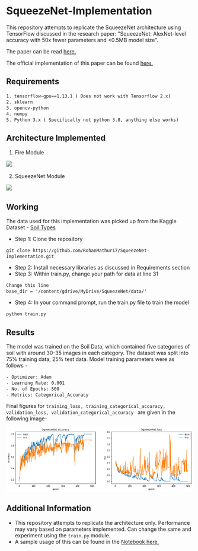 # SqueezeNet-Implementation

This repository attempts to replicate the SqueezeNet architecture using TensorFlow discussed in the research paper: "SqueezeNet: AlexNet-level accuracy with 50x fewer parameters and <0.5MB model size".

The paper can be read [here.](https://arxiv.org/pdf/1602.07360.pdf)

The official implementation of this paper can be found [here.](https://github.com/forresti/SqueezeNet)

## Requirements

```
1. tensorflow-gpu==1.13.1 ( Does not work with Tensorflow 2.x)
2. sklearn
3. opencv-python
4. numpy
5. Python 3.x ( Specifically not python 3.8, anything else works)
```

## Architecture Implemented

1. Fire Module

<img src="https://miro.medium.com/max/875/1*dVaL1bcv5Ewpz-wen7IXCA.png" width="700">


2. SqueezeNet Module

<img src="https://pytorch.org/assets/images/squeezenet.png" width="700">

## Working

The data used for this implementation was picked up from the Kaggle Dataset - [Soil Types](https://www.kaggle.com/prasanshasatpathy/soil-types)

- Step 1: Clone the repository
```
git clone https://github.com/RohanMathur17/SqueezeNet-Implementation.git
```

- Step 2: Install necessary libraries as discussed in Requirements section
- Step 3: Within train.py, change your path for data at line 31
```
Change this line 
base_dir = '/content/gdrive/MyDrive/SqueezeNet/data/'
```

- Step 4: In your command prompt, run the train.py file to train the model
```
python train.py
```

## Results

The model was trained on the Soil Data, which contained five categories of soil with around 30-35 images in each category. The dataset was split into 75% training data, 25% test data. Model training parameters were as follows - 
```
- Optimizer: Adam
- Learning Rate: 0.001
- No. of Epochs: 500
- Metrics: Categorical_Accuracy
```
Final figures for ```training_loss, training_categorical_accuracy, validation_loss, validation_categorical_accuracy ``` are given in the following image-

<img src="https://github.com/RohanMathur17/SqueezeNet-Implementation/blob/main/images/results.png" width="700">


## Additional Information

- This repository attempts to replicate the architecture only. Performance may vary based on parameters implemented. Can change the same and experiment using the   ```train.py```  module.
- A sample usage of this can be found in the [Notebook here.](https://github.com/RohanMathur17/SqueezeNet-Implementation/blob/main/SqueezeNet_Implementation.ipynb)
